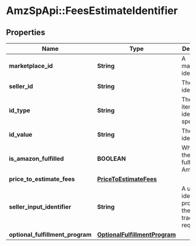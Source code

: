 # AmzSpApi::FeesEstimateIdentifier

## Properties
Name | Type | Description | Notes
------------ | ------------- | ------------- | -------------
**marketplace_id** | **String** | A marketplace identifier. | [optional] 
**seller_id** | **String** | The seller identifier. | [optional] 
**id_type** | **String** | The type of item identifier specified. | [optional] 
**id_value** | **String** | The item identifier. | [optional] 
**is_amazon_fulfilled** | **BOOLEAN** | When true, the offer is fulfilled by Amazon. | [optional] 
**price_to_estimate_fees** | [**PriceToEstimateFees**](PriceToEstimateFees.md) |  | [optional] 
**seller_input_identifier** | **String** | A unique identifier provided by the caller to track this request. | [optional] 
**optional_fulfillment_program** | [**OptionalFulfillmentProgram**](OptionalFulfillmentProgram.md) |  | [optional] 

